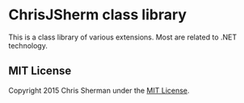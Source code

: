 ChrisJSherm class library
=========
This is a class library of various extensions. Most are related to .NET technology.

## MIT License

Copyright 2015 Chris Sherman under the [MIT License](LICENSE).
